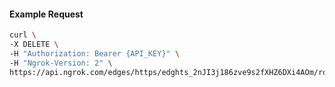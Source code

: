 <!-- Code generated for API Clients. DO NOT EDIT. -->

#### Example Request

```bash
curl \
-X DELETE \
-H "Authorization: Bearer {API_KEY}" \
-H "Ngrok-Version: 2" \
https://api.ngrok.com/edges/https/edghts_2nJI3j186zve9s2fXHZ6DXi4AOm/routes/edghtsrt_2nJI3kcJOm7VpqSc0qBR0TvM1SW/saml
```
